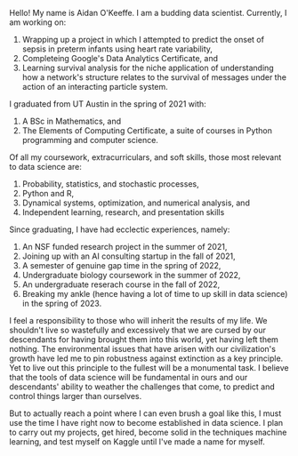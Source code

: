 Hello! My name is Aidan O'Keeffe. I am a budding data scientist. Currently, I am working on:
  1) Wrapping up a project in which I attempted to predict the onset of sepsis in preterm infants using heart rate variability,
  2) Completeing Google's Data Analytics Certificate, and
  3) Learning survival analysis for the niche application of understanding how a network's structure relates to the survival of messages under the action of an interacting particle system.

I graduated from UT Austin in the spring of 2021 with:
  1) A BSc in Mathematics, and
  2) The Elements of Computing Certificate, a suite of courses in Python programming and computer science.

Of all my coursework, extracurriculars, and soft skills, those most relevant to data science are:
  1) Probability, statistics, and stochastic processes,
  2) Python and R,
  3) Dynamical systems, optimization, and numerical analysis, and
  4) Independent learning, research, and presentation skills

Since graduating, I have had ecclectic experiences, namely:
  1) An NSF funded research project in the summer of 2021,
  2) Joining up with an AI consulting startup in the fall of 2021,
  3) A semester of genuine gap time in the spring of 2022,
  4) Undergraduate biology coursework in the summer of 2022,
  5) An undergraduate reserach course in the fall of 2022,
  6) Breaking my ankle (hence having a lot of time to up skill in data science) in the spring of 2023.

I feel a responsibility to those who will inherit the results of my life. We shouldn't live so wastefully and excessively that we are cursed by our descendants for having brought them into this world, yet having left them nothing. The environmental issues that have arisen with our civilization's growth have led me to pin robustness against extinction as a key principle. Yet to live out this principle to the fullest will be a monumental task. I believe that the tools of data science will be fundamental in ours and our descendants' ability to weather the challenges that come, to predict and control things larger than ourselves. 

But to actually reach a point where I can even brush a goal like this, I must use the time I have right now to become established in data science. I plan to carry out my projects, get hired, become solid in the techniques machine learning, and test myself on Kaggle until I've made a name for myself.

<!---
aidanlokeeffe/aidanlokeeffe is a ✨ special ✨ repository because its `README.md` (this file) appears on your GitHub profile.
You can click the Preview link to take a look at your changes.
--->
